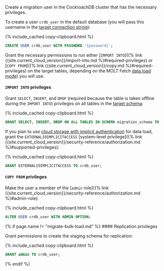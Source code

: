 Create a migration user in the CockroachDB cluster that has the necessary privileges.

To create a user `crdb_user` in the default database (you will pass this username in the [target connection string](#target-connection-string)):

{% include_cached copy-clipboard.html %}
~~~ sql
CREATE USER crdb_user WITH PASSWORD '{password}';
~~~

Grant the necessary permissions to run either [`IMPORT INTO`]({% link {{site.current_cloud_version}}/import-into.md %}#required-privileges) or [`COPY FROM`]({% link {{site.current_cloud_version}}/copy.md %}#required-privileges) on the target tables, depending on the MOLT Fetch [data load mode](#data-load-mode)) you will use.

#### `IMPORT INTO` privileges

Grant `SELECT`, `INSERT`, and `DROP` (required because the table is taken offline during the `IMPORT INTO`) privileges on all tables in the [target schema](#create-the-target-schema):

{% include_cached copy-clipboard.html %}
~~~ sql
GRANT SELECT, INSERT, DROP ON ALL TABLES IN SCHEMA migration_schema TO crdb_user;
~~~

If you plan to use [cloud storage with implicit authentication](#cloud-storage-authentication) for data load, grant the `EXTERNALIOIMPLICITACCESS` [system-level privilege]({% link {{site.current_cloud_version}}/security-reference/authorization.md %}#supported-privileges):

{% include_cached copy-clipboard.html %}
~~~ sql
GRANT EXTERNALIOIMPLICITACCESS TO crdb_user;
~~~

#### `COPY FROM` privileges

Make the user a member of the [`admin` role]({% link {{site.current_cloud_version}}/security-reference/authorization.md %}#admin-role):

{% include_cached copy-clipboard.html %}
~~~ sql
ALTER USER crdb_user WITH ADMIN OPTION;
~~~

<section class="filter-content" markdown="1" data-scope="oracle">
{% if page.name != "migrate-bulk-load.md" %}
#### Replication privileges

Grant permissions to create the staging schema for replication:

{% include_cached copy-clipboard.html %}
~~~ sql
GRANT admin TO crdb_user;
~~~
{% endif %}
</section>

